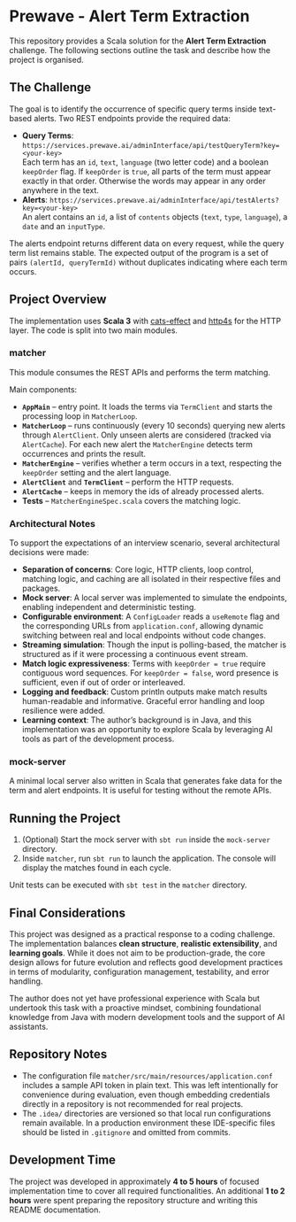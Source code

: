 # Prewave - Alert Term Extraction

This repository provides a Scala solution for the **Alert Term Extraction** challenge. The following sections outline the task and describe how the project is organised.

## The Challenge

The goal is to identify the occurrence of specific query terms inside text-based alerts. Two REST endpoints provide the required data:

- **Query Terms**: `https://services.prewave.ai/adminInterface/api/testQueryTerm?key=<your-key>`  
  Each term has an `id`, `text`, `language` (two letter code) and a boolean `keepOrder` flag. If `keepOrder` is `true`, all parts of the term must appear exactly in that order. Otherwise the words may appear in any order anywhere in the text.
- **Alerts**: `https://services.prewave.ai/adminInterface/api/testAlerts?key=<your-key>`  
  An alert contains an `id`, a list of `contents` objects (`text`, `type`, `language`), a `date` and an `inputType`.

The alerts endpoint returns different data on every request, while the query term list remains stable. The expected output of the program is a set of pairs `(alertId, queryTermId)` without duplicates indicating where each term occurs.

## Project Overview

The implementation uses **Scala 3** with [cats-effect](https://typelevel.org/cats-effect/) and [http4s](https://http4s.org/) for the HTTP layer. The code is split into two main modules.

### matcher

This module consumes the REST APIs and performs the term matching.

Main components:

- **`AppMain`** – entry point. It loads the terms via `TermClient` and starts the processing loop in `MatcherLoop`.
- **`MatcherLoop`** – runs continuously (every 10 seconds) querying new alerts through `AlertClient`. Only unseen alerts are considered (tracked via `AlertCache`). For each new alert the `MatcherEngine` detects term occurrences and prints the result.
- **`MatcherEngine`** – verifies whether a term occurs in a text, respecting the `keepOrder` setting and the alert language.
- **`AlertClient`** and **`TermClient`** – perform the HTTP requests.
- **`AlertCache`** – keeps in memory the ids of already processed alerts.
- **Tests** – `MatcherEngineSpec.scala` covers the matching logic.

### Architectural Notes

To support the expectations of an interview scenario, several architectural decisions were made:

- **Separation of concerns**: Core logic, HTTP clients, loop control, matching logic, and caching are all isolated in their respective files and packages.
- **Mock server**: A local server was implemented to simulate the endpoints, enabling independent and deterministic testing.
- **Configurable environment**: A `ConfigLoader` reads a `useRemote` flag and the corresponding URLs from `application.conf`, allowing dynamic switching between real and local endpoints without code changes.
- **Streaming simulation**: Though the input is polling-based, the matcher is structured as if it were processing a continuous event stream.
- **Match logic expressiveness**: Terms with `keepOrder = true` require contiguous word sequences. For `keepOrder = false`, word presence is sufficient, even if out of order or interleaved.
- **Logging and feedback**: Custom println outputs make match results human-readable and informative. Graceful error handling and loop resilience were added.
- **Learning context**: The author’s background is in Java, and this implementation was an opportunity to explore Scala by leveraging AI tools as part of the development process.

### mock-server

A minimal local server also written in Scala that generates fake data for the term and alert endpoints. It is useful for testing without the remote APIs.

## Running the Project

1. (Optional) Start the mock server with `sbt run` inside the `mock-server` directory.
2. Inside `matcher`, run `sbt run` to launch the application. The console will display the matches found in each cycle.

Unit tests can be executed with `sbt test` in the `matcher` directory.

## Final Considerations

This project was designed as a practical response to a coding challenge. The implementation balances **clean structure**, **realistic extensibility**, and **learning goals**. While it does not aim to be production-grade, the core design allows for future evolution and reflects good development practices in terms of modularity, configuration management, testability, and error handling.

The author does not yet have professional experience with Scala but undertook this task with a proactive mindset, combining foundational knowledge from Java with modern development tools and the support of AI assistants.

## Repository Notes

- The configuration file `matcher/src/main/resources/application.conf` includes a sample API token in plain text. This was left intentionally for convenience during evaluation, even though embedding credentials directly in a repository is not recommended for real projects.
- The `.idea/` directories are versioned so that local run configurations remain available. In a production environment these IDE-specific files should be listed in `.gitignore` and omitted from commits.

## Development Time

The project was developed in approximately **4 to 5 hours** of focused implementation time to cover all required functionalities. An additional **1 to 2 hours** were spent preparing the repository structure and writing this README documentation.
